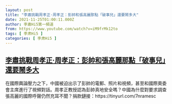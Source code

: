 ```yaml
---
layout: post
title: "李肅挑戰周孝正·周孝正：彭帥和張高麗那點「破事兒」還要鬧多大"
date: 2021-11-25T01:00:11.000Z
author: 李肅Hi5第一頻道
from: https://www.youtube.com/watch?v=iM9frMk12to
tags: [ 李肃Hi5 ]
categories: [ 李肃Hi5 ]
---
```

<!--1637802011000-->
[李肅挑戰周孝正·周孝正：彭帥和張高麗那點「破事兒」還要鬧多大](https://www.youtube.com/watch?v=iM9frMk12to)
------

<div>
在國際輿論壓力之下，中國被迫出示了彭帥的電郵、照片和視頻，甚至和國際奧委會主席進行了視頻對話。周孝正教授認為彭帥真地安全嗎？中國為什麼對要求調查張高麗的國際呼聲仍然充耳不聞？捐款鏈接：https://tinyurl.com/7nramesc
</div>
